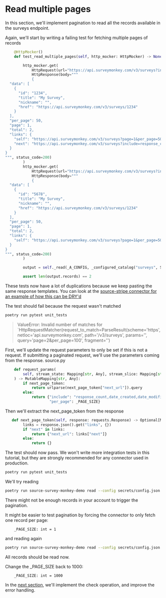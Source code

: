 # Read multiple pages
In this section, we'll implement pagination to read all the records available in the surveys endpoint.

Again, we'll start by writing a failing test for fetching multiple pages of records
```python
    @HttpMocker()
    def test_read_multiple_pages(self, http_mocker: HttpMocker) -> None:

        http_mocker.get(
            HttpRequest(url="https://api.surveymonkey.com/v3/surveys?include=response_count,date_created,date_modified,language,question_count,analyze_url,preview,collect_stats&per_page=1000"),
            HttpResponse(body="""
            {
  "data": [
    {
      "id": "1234",
      "title": "My Survey",
      "nickname": "",
      "href": "https://api.surveymonkey.com/v3/surveys/1234"
    }
  ],
  "per_page": 50,
  "page": 1,
  "total": 2,
  "links": {
    "self": "https://api.surveymonkey.com/v3/surveys?page=1&per_page=50",
    "next": "https://api.surveymonkey.com/v3/surveys?include=response_count,date_created,date_modified,language,question_count,analyze_url,preview,collect_stats&per_page=1000&page=2"
  }
}
""", status_code=200)
        )
        http_mocker.get(
            HttpRequest(url="https://api.surveymonkey.com/v3/surveys?include=response_count,date_created,date_modified,language,question_count,analyze_url,preview,collect_stats&per_page=1000&page=2"),
            HttpResponse(body="""
            {
  "data": [
    {
      "id": "5678",
      "title": "My Survey",
      "nickname": "",
      "href": "https://api.surveymonkey.com/v3/surveys/1234"
    }
  ],
  "per_page": 50,
  "page": 1,
  "total": 2,
  "links": {
    "self": "https://api.surveymonkey.com/v3/surveys?page=1&per_page=50"
  }
}
""", status_code=200)
        )

        output = self._read(_A_CONFIG, _configured_catalog("surveys", SyncMode.full_refresh))

        assert len(output.records) == 2
```
These tests now have a lot of duplications because we keep pasting the same response templates. You can look at the [source-stripe connector for an example of how this can be DRY'd](https://github.com/airbytehq/airbyte/blob/master/airbyte-integrations/connectors/source-stripe/unit_tests/integration/test_cards.py)

The test should fail because the request wasn't matched
```bash
poetry run pytest unit_tests
```

>  ValueError: Invalid number of matches for `HttpRequestMatcher(request_to_match=ParseResult(scheme='https', netloc='api.surveymonkey.com', path='/v3/surveys', params='', query='page=2&per_page=100', fragment='')



First, we'll update the request parameters to only be set if this is not a request. If submitting a paginated request, we'll use the parameters coming from the response.
source.py
```python
    def request_params(
        self, stream_state: Mapping[str, Any], stream_slice: Mapping[str, any] = None, next_page_token: Mapping[str, Any] = None
    ) -> MutableMapping[str, Any]:
        if next_page_token:
            return urlparse(next_page_token["next_url"]).query
        else:
            return {"include": "response_count,date_created,date_modified,language,question_count,analyze_url,preview,collect_stats",
                    "per_page": _PAGE_SIZE}
```

Then we'll extract the next_page_token from the response
```python
   def next_page_token(self, response: requests.Response) -> Optional[Mapping[str, Any]]:
        links = response.json().get("links", {})
        if "next" in links:
            return {"next_url": links["next"]}
        else:
            return {}
```

The test should now pass. We won't write more integration tests in this tutorial, but they are strongly recommended for any connector used in production.
```bash
poetry run pytest unit_tests
```

We'll try reading
```bash
poetry run source-survey-monkey-demo read --config secrets/config.json --catalog integration_tests/configured_catalog.json
```

There might not be enough records in your account to trigger the pagination.

It might be easier to test pagination by forcing the connector to only fetch one record per page:
```
    _PAGE_SIZE: int = 1
```

and reading again
```bash
poetry run source-survey-monkey-demo read --config secrets/config.json --catalog integration_tests/configured_catalog.json
```

All records should be read now.

Change the _PAGE_SIZE back to 1000:
```
    _PAGE_SIZE: int = 1000
```

In the [next section](./3-check-and-error-handling.md), we'll implement the check operation, and improve the error handling.